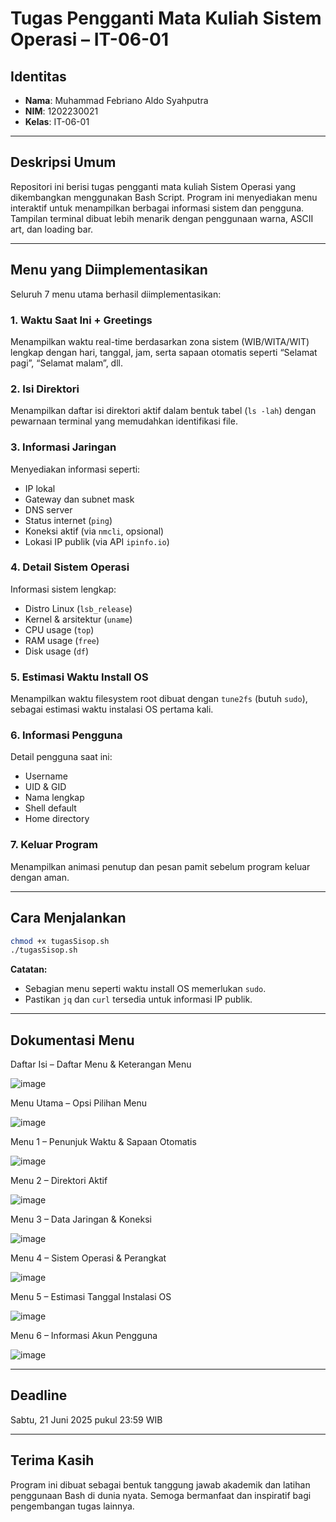 # Tugas Pengganti Mata Kuliah Sistem Operasi – IT-06-01

## Identitas

- **Nama**: Muhammad Febriano Aldo Syahputra
- **NIM**: 1202230021
- **Kelas**: IT-06-01

---

## Deskripsi Umum

Repositori ini berisi tugas pengganti mata kuliah Sistem Operasi yang dikembangkan menggunakan Bash Script. Program ini menyediakan menu interaktif untuk menampilkan berbagai informasi sistem dan pengguna. Tampilan terminal dibuat lebih menarik dengan penggunaan warna, ASCII art, dan loading bar.

---

## Menu yang Diimplementasikan

Seluruh 7 menu utama berhasil diimplementasikan:

### 1. Waktu Saat Ini + Greetings

Menampilkan waktu real-time berdasarkan zona sistem (WIB/WITA/WIT) lengkap dengan hari, tanggal, jam, serta sapaan otomatis seperti “Selamat pagi”, “Selamat malam”, dll.

### 2. Isi Direktori

Menampilkan daftar isi direktori aktif dalam bentuk tabel (`ls -lah`) dengan pewarnaan terminal yang memudahkan identifikasi file.

### 3. Informasi Jaringan

Menyediakan informasi seperti:

- IP lokal
- Gateway dan subnet mask
- DNS server
- Status internet (`ping`)
- Koneksi aktif (via `nmcli`, opsional)
- Lokasi IP publik (via API `ipinfo.io`)

### 4. Detail Sistem Operasi

Informasi sistem lengkap:

- Distro Linux (`lsb_release`)
- Kernel & arsitektur (`uname`)
- CPU usage (`top`)
- RAM usage (`free`)
- Disk usage (`df`)

### 5. Estimasi Waktu Install OS

Menampilkan waktu filesystem root dibuat dengan `tune2fs` (butuh `sudo`), sebagai estimasi waktu instalasi OS pertama kali.

### 6. Informasi Pengguna

Detail pengguna saat ini:

- Username
- UID & GID
- Nama lengkap
- Shell default
- Home directory

### 7. Keluar Program

Menampilkan animasi penutup dan pesan pamit sebelum program keluar dengan aman.

---

## Cara Menjalankan

```bash
chmod +x tugasSisop.sh
./tugasSisop.sh
```

**Catatan:**

- Sebagian menu seperti waktu install OS memerlukan `sudo`.
- Pastikan `jq` dan `curl` tersedia untuk informasi IP publik.

---

## Dokumentasi Menu 
Daftar Isi – Daftar Menu & Keterangan Menu

![image](https://github.com/user-attachments/assets/2b30938c-cf7e-4b14-a055-e29b9b6c13aa)

Menu Utama – Opsi Pilihan Menu

![image](https://github.com/user-attachments/assets/7280f644-91de-4478-b210-aba813280c9b)

Menu 1 – Penunjuk Waktu & Sapaan Otomatis

![image](https://github.com/user-attachments/assets/6dea6d1e-31c1-4c38-99ac-b9c63af1f300)

Menu 2 – Direktori Aktif

![image](https://github.com/user-attachments/assets/3f903384-04c5-44a0-9df9-dcff1510c22d)

Menu 3 – Data Jaringan & Koneksi

![image](https://github.com/user-attachments/assets/83d82561-1ef3-411e-a8c6-042b48660318)

Menu 4 – Sistem Operasi & Perangkat

![image](https://github.com/user-attachments/assets/2f6dc91b-0895-41ac-8f11-853496110984)

Menu 5 – Estimasi Tanggal Instalasi OS

![image](https://github.com/user-attachments/assets/2bef3ed8-389d-4b5d-aeaf-cbf0ebe6debc)

Menu 6 – Informasi Akun Pengguna

![image](https://github.com/user-attachments/assets/b24c041e-e3d3-4e09-9e80-4289ba64a024)

---

## Deadline

Sabtu, 21 Juni 2025 pukul 23:59 WIB

---

## Terima Kasih

Program ini dibuat sebagai bentuk tanggung jawab akademik dan latihan penggunaan Bash di dunia nyata. Semoga bermanfaat dan inspiratif bagi pengembangan tugas lainnya.

